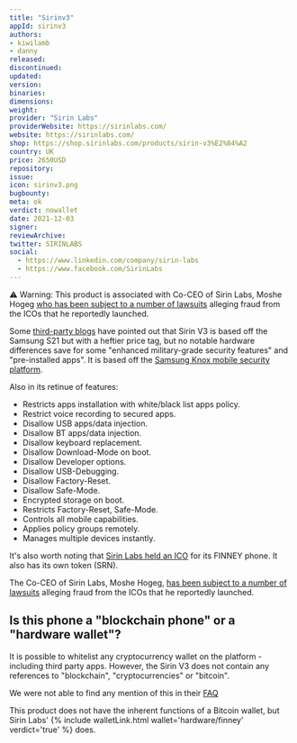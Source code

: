 ```yaml
---
title: "Sirinv3"
appId: sirinv3
authors:
- kiwilamb
- danny
released: 
discontinued: 
updated: 
version: 
binaries: 
dimensions: 
weight: 
provider: "Sirin Labs"
providerWebsite: https://sirinlabs.com/
website: https://sirinlabs.com/
shop: https://shop.sirinlabs.com/products/sirin-v3%E2%84%A2
country: UK
price: 2650USD
repository: 
issue: 
icon: sirinv3.png
bugbounty: 
meta: ok
verdict: nowallet
date: 2021-12-03
signer: 
reviewArchive: 
twitter: SIRINLABS
social: 
  - https://www.linkedin.com/company/sirin-labs
  - https://www.facebook.com/SirinLabs
---
```


<div class="alertBox"><div>
⚠️ Warning: This product is associated with Co-CEO of Sirin Labs, Moshe Hogeg <a href="https://www.timesofisrael.com/3-of-israels-most-hyped-initial-coin-offerings-were-scams-ex-employees-allege/">who has been subject to a number of lawsuits</a> alleging fraud from the ICOs that he reportedly launched.
</div> </div>

Some [third-party blogs](https://www.gizmochina.com/2021/06/06/sirin-v3-rebadged-samsung-galaxy-s21-military-grade-security-features/) have pointed out that Sirin V3 is based off the Samsung S21 but with a heftier price tag, but no notable hardware differences save for some "enhanced military-grade security features" and "pre-installed apps". It is based off the [Samsung Knox mobile security platform](https://pr.reblonde.com/sirinlabs-v3/).

Also in its retinue of features:

- Restricts apps installation with white/black list apps policy.
- Restrict voice recording to secured apps.
- Disallow USB apps/data injection.
- Disallow BT apps/data injection.
- Disallow keyboard replacement.
- Disallow Download-Mode on boot.
- Disallow Developer options.
- Disallow USB-Debugging.
- Disallow Factory-Reset.
- Disallow Safe-Mode.
- Encrypted storage on boot.
- Restricts Factory-Reset, Safe-Mode.
- Controls all mobile capabilities.
- Applies policy groups remotely.
- Manages multiple devices instantly. 

It's also worth noting that [Sirin Labs held an ICO](https://bitcointalk.org/index.php?topic=2285838.0) for its FINNEY phone. It also has its own token (SRN).

The Co-CEO of Sirin Labs, Moshe Hogeg, [has been subject to a number of lawsuits](https://www.timesofisrael.com/3-of-israels-most-hyped-initial-coin-offerings-were-scams-ex-employees-allege/) alleging fraud from the ICOs that he reportedly launched.

## Is this phone a "blockchain phone" or a "hardware wallet"?

It is possible to whitelist any cryptocurrency wallet on the platform - including third party apps. However, the Sirin V3 does not contain any references to "blockchain", "cryptocurrencies" or "bitcoin". 

We were not able to find any mention of this in their [FAQ](https://shop.sirinlabs.com/pages/sirin-v3-faq)

This product does not have the inherent functions of a Bitcoin wallet, but Sirin Labs' {% include walletLink.html wallet='hardware/finney' verdict='true' %} does. 

 

